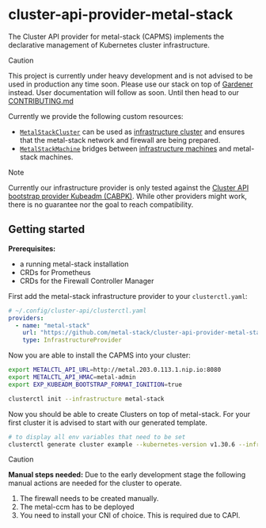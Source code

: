# cluster-api-provider-metal-stack

The Cluster API provider for metal-stack (CAPMS) implements the declarative management of Kubernetes cluster infrastructure.

> [!CAUTION]
> This project is currently under heavy development and is not advised to be used in production any time soon.
> Please use our stack on top of [Gardener](https://docs.metal-stack.io/stable/installation/deployment/#Gardener-with-metal-stack) instead.
> User documentation will follow as soon. Until then head to our [CONTRIBUTING.md](/CONTRIBUTING.md)

Currently we provide the following custom resources:

- [`MetalStackCluster`](./api/v1alpha1/metalstackcluster_types.go) can be used as [infrastructure cluster](https://cluster-api.sigs.k8s.io/developer/providers/contracts/infra-cluster) and ensures that the metal-stack network and firewall are being prepared.
- [`MetalStackMachine`](./api/v1alpha1/metalstackmachine_types.go) bridges between [infrastructure machines](https://cluster-api.sigs.k8s.io/developer/providers/contracts/infra-machine) and metal-stack machines.

> [!note]
> Currently our infrastructure provider is only tested against the [Cluster API bootstrap provider Kubeadm (CABPK)](https://cluster-api.sigs.k8s.io/tasks/bootstrap/kubeadm-bootstrap/index.html?highlight=kubeadm#cluster-api-bootstrap-provider-kubeadm).
> While other providers might work, there is no guarantee nor the goal to reach compatibility.

## Getting started

**Prerequisites:**

- a running metal-stack installation
- CRDs for Prometheus
- CRDs for the Firewall Controller Manager

First add the metal-stack infrastructure provider to your `clusterctl.yaml`:

```yaml
# ~/.config/cluster-api/clusterctl.yaml
providers:
  - name: "metal-stack"
    url: "https://github.com/metal-stack/cluster-api-provider-metal-stack/releases/latest/infrastructure-components.yaml"
    type: InfrastructureProvider
```

Now you are able to install the CAPMS into your cluster:

```bash
export METALCTL_API_URL=http://metal.203.0.113.1.nip.io:8080
export METALCTL_API_HMAC=metal-admin
export EXP_KUBEADM_BOOTSTRAP_FORMAT_IGNITION=true

clusterctl init --infrastructure metal-stack
```

Now you should be able to create Clusters on top of metal-stack.
For your first cluster it is advised to start with our generated template.

```bash
# to display all env variables that need to be set
clusterctl generate cluster example --kubernetes-version v1.30.6 --infrastructure metal-stack --list-variables
```

> [!CAUTION]
> **Manual steps needed:**
> Due to the early development stage the following manual actions are needed for the cluster to operate.

1. The firewall needs to be created manually.
2. The metal-ccm has to be deployed
3. You need to install your CNI of choice. This is required due to CAPI.
